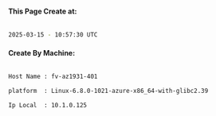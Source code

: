 
   
#### This Page Create at:

```bash

2025-03-15 - 10:57:30 UTC

```

#### Create By Machine:

```bash

Host Name : fv-az1931-401

platform  : Linux-6.8.0-1021-azure-x86_64-with-glibc2.39

Ip Local  : 10.1.0.125

```

